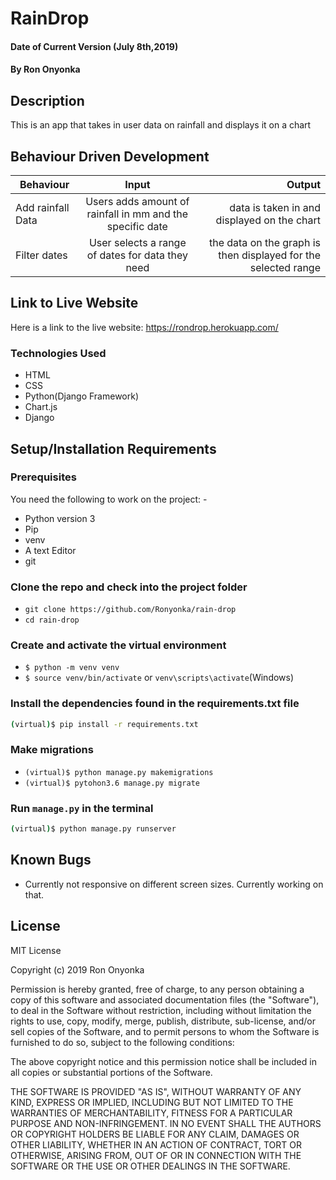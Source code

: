 # RainDrop
#### Date of Current Version (July 8th,2019)
#### By **Ron Onyonka**
## Description
This is an app that takes in user data on rainfall and displays it on a chart


## Behaviour Driven Development
| Behaviour     | Input     | Output  |
| ------------- |:-------------:| -----:|
| Add rainfall Data| Users adds amount of rainfall in mm and the specific date| data is taken in and displayed on the chart |
| Filter dates | User selects a range of dates for data they need| the data on the graph is then displayed for the selected range  |


## Link to Live Website 
Here is a link to the live website: <https://rondrop.herokuapp.com/>


### Technologies Used

- HTML
- CSS
- Python(Django Framework)
- Chart.js
- Django

## Setup/Installation Requirements


### Prerequisites
You need the following to work on the project: -
* Python version 3
* Pip 
* venv 
* A text Editor
* git

### Clone the repo and check into the project folder

- `git clone https://github.com/Ronyonka/rain-drop`
- `cd rain-drop`

### Create and activate the virtual environment

- `$ python -m venv venv`
- `$ source venv/bin/activate` or `venv\scripts\activate`(Windows)



### Install the dependencies found in the  requirements.txt file

```bash
(virtual)$ pip install -r requirements.txt
```



### Make migrations


- `(virtual)$ python manage.py makemigrations `
- `(virtual)$ pytohon3.6 manage.py migrate`


### Run `manage.py` in the terminal

```bash
(virtual)$ python manage.py runserver
```

## Known Bugs
- Currently not responsive on different screen sizes. Currently working on that.

## License
MIT License

Copyright (c) 2019 Ron Onyonka

Permission is hereby granted, free of charge, to any person obtaining a copy of this software and associated documentation files (the "Software"), to deal in the Software without restriction, including without limitation the rights to use, copy, modify, merge, publish, distribute, sub-license, and/or sell copies of the Software, and to permit persons to whom the Software is furnished to do so, subject to the following conditions:

The above copyright notice and this permission notice shall be included in all copies or substantial portions of the Software.

THE SOFTWARE IS PROVIDED "AS IS", WITHOUT WARRANTY OF ANY KIND, EXPRESS OR IMPLIED, INCLUDING BUT NOT LIMITED TO THE WARRANTIES OF MERCHANTABILITY, FITNESS FOR A PARTICULAR PURPOSE AND NON-INFRINGEMENT. IN NO EVENT SHALL THE AUTHORS OR COPYRIGHT HOLDERS BE LIABLE FOR ANY CLAIM, DAMAGES OR OTHER LIABILITY, WHETHER IN AN ACTION OF CONTRACT, TORT OR OTHERWISE, ARISING FROM, OUT OF OR IN CONNECTION WITH THE SOFTWARE OR THE USE OR OTHER DEALINGS IN THE SOFTWARE.